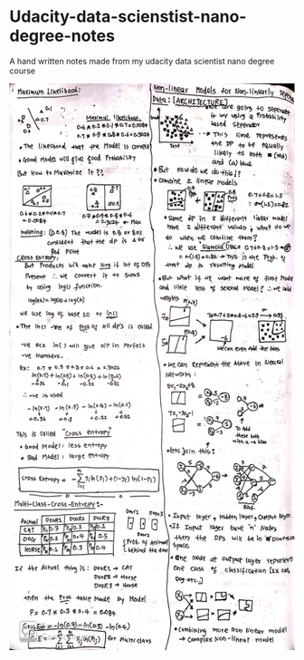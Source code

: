 # Udacity-data-scienstist-nano-degree-notes
A hand written notes made from my udacity data scientist nano degree course

<img src="Image-14.jpeg" width="720" height="1000">
